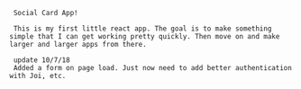      Social Card App!
     
     This is my first little react app. The goal is to make something simple that I can get working pretty quickly. Then move on and make larger and larger apps from there.
     
     update 10/7/18
     Added a form on page load. Just now need to add better authentication with Joi, etc.
     
   
